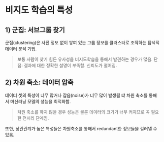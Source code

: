 # 비지도 학습의 특성
## 1) 군집: 서브그룹 찾기
군집(clustering)은 사전 정보 없이 쌓여 있는 그룹 정보를 클러스터로 조직하는 탐색적 데이터 분석 기법.
> 보통 사람이 찾기 힘든 유사성을 비지도학습을 통해서 발견하는 경우가 많음. 단점: 결과에 대한 정확한 설명이 부족함. 신뢰도가 떨어짐.

## 2) 차원 축소: 데이터 압축
데이터 셋의 특성이 너무 많거나 잡음(noise)가 너무 많이 발생될 떄 차원 축소를 통해서 머신러닝 모델의 성능을 최적화함.
>차원 축소를 하지 않을 경우 성능은 물론 데이터의 크기가 너무 커지므로 꼭 필요한 전처리 단계임.

또한, 상관관계가 높은 특성들은 차원축소를 통해서 redundant한 정보들을 걸러낼 수 있음.